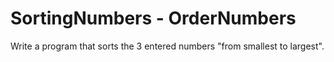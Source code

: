 # SortingNumbers - OrderNumbers

Write a program that sorts the 3 entered numbers "from smallest to largest".
